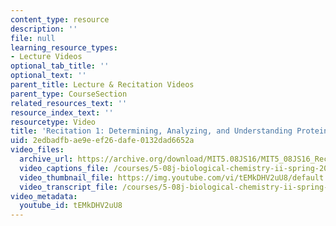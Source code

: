 ```yaml
---
content_type: resource
description: ''
file: null
learning_resource_types:
- Lecture Videos
optional_tab_title: ''
optional_text: ''
parent_title: Lecture & Recitation Videos
parent_type: CourseSection
related_resources_text: ''
resource_index_text: ''
resourcetype: Video
title: 'Recitation 1: Determining, Analyzing, and Understanding Protein Structures'
uid: 2edbadfb-ae9e-ef26-dafe-0132dad6652a
video_files:
  archive_url: https://archive.org/download/MIT5.08JS16/MIT5_08JS16_Recitation_01_300k.mp4
  video_captions_file: /courses/5-08j-biological-chemistry-ii-spring-2016/40c6198df0285b99aa178a2697789f0e_3049806.vtt
  video_thumbnail_file: https://img.youtube.com/vi/tEMkDHV2uU8/default.jpg
  video_transcript_file: /courses/5-08j-biological-chemistry-ii-spring-2016/26b79dafdf88a571c5dfbd8d9a8c3adf_3049806.pdf
video_metadata:
  youtube_id: tEMkDHV2uU8
---
```


